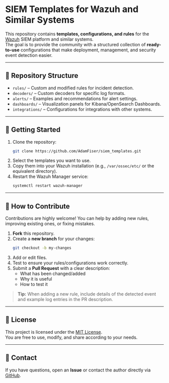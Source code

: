 # SIEM Templates for Wazuh and Similar Systems

This repository contains **templates, configurations, and rules** for the [Wazuh](https://wazuh.com) SIEM platform and similar systems.  
The goal is to provide the community with a structured collection of **ready-to-use** configurations that make deployment, management, and security event detection easier.

---

## 📂 Repository Structure
- `rules/` – Custom and modified rules for incident detection.
- `decoders/` – Custom decoders for specific log formats.
- `alerts/` – Examples and recommendations for alert settings.
- `dashboards/` – Visualization panels for Kibana/OpenSearch Dashboards.
- `integrations/` – Configurations for integrations with other systems.

---

## 🚀 Getting Started
1. Clone the repository:
   ```bash
   git clone https://github.com/AdamFiser/siem_templates.git
   ```
2. Select the templates you want to use.
3. Copy them into your Wazuh installation (e.g., `/var/ossec/etc/` or the equivalent directory).
4. Restart the Wazuh Manager service:
   ```bash
   systemctl restart wazuh-manager
   ```

---

## 🤝 How to Contribute
Contributions are highly welcome! You can help by adding new rules, improving existing ones, or fixing mistakes.

1. **Fork** this repository.
2. Create a **new branch** for your changes:
   ```bash
   git checkout -b my-changes
   ```
3. Add or edit files.
4. Test to ensure your rules/configurations work correctly.
5. Submit a **Pull Request** with a clear description:
   - What has been changed/added
   - Why it is useful
   - How to test it

> **Tip:** When adding a new rule, include details of the detected event and example log entries in the PR description.

---

## 📜 License
This project is licensed under the [MIT License](LICENSE).  
You are free to use, modify, and share according to your needs.

---

## 📧 Contact
If you have questions, open an **Issue** or contact the author directly via [GitHub](https://github.com/AdamFiser).
